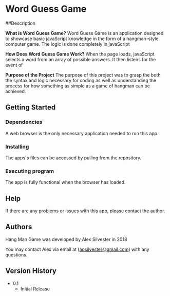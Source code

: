# Word Guess Game

##Description

**What is Word Guess Game?** Word Guess Game is an application designed to showcase basic javaScript knowledge in the form of a hangman-style computer game. The logic is done completely in javaScript

**How Does Word Guess Game Work?** When the page loads, javaScript selects a word from an array of possible answers. It then listens for the event of 


**Purpose of the Project**
The purpose of this project was to grasp the both the syntax and logic necessary for coding as well as understanding the process for how something as simple as a game of hangman can be achieved.

## Getting Started

### Dependencies
A web browser is the only necessary application needed to run this app.

### Installing
The apps's files can be accessed by pulling from the repository.

### Executing program
The app is fully functional when the browser has loaded.

## Help
If there are any problems or issues with this app, please contact the author.

## Authors
Hang Man Game was developed by Alex Silvester in 2018

You may contact Alex via email at (aosilvester@gmail.com) with any questions.

## Version History

* 0.1
    * Initial Release
